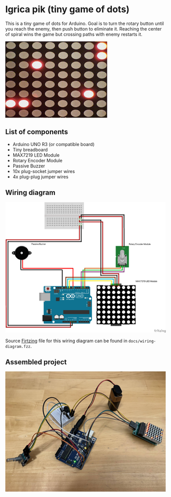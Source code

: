 # Igrica pik (tiny game of dots)

This is a tiny game of dots for Arduino. Goal is to turn the rotary button until you reach the enemy, then push button to eliminate it. Reaching the center of spiral wins the game but crossing paths with enemy restarts it.

![gif of gameplay](docs/gameplay.gif)

## List of components

- Arduino UNO R3 (or compatible board)
- Tiny breadboard
- MAX7219 LED Module
- Rotary Encoder Module
- Passive Buzzer
- 10x plug-socket jumper wires
- 4x plug-plug jumper wires

## Wiring diagram

![wiring diagram](docs/wiring-diagram.png)

Source [Firtzing](https://fritzing.org) file for this wiring diagram can be found in `docs/wiring-diagram.fzz`.

## Assembled project

![assembled project](docs/assembled-project.jpg)

